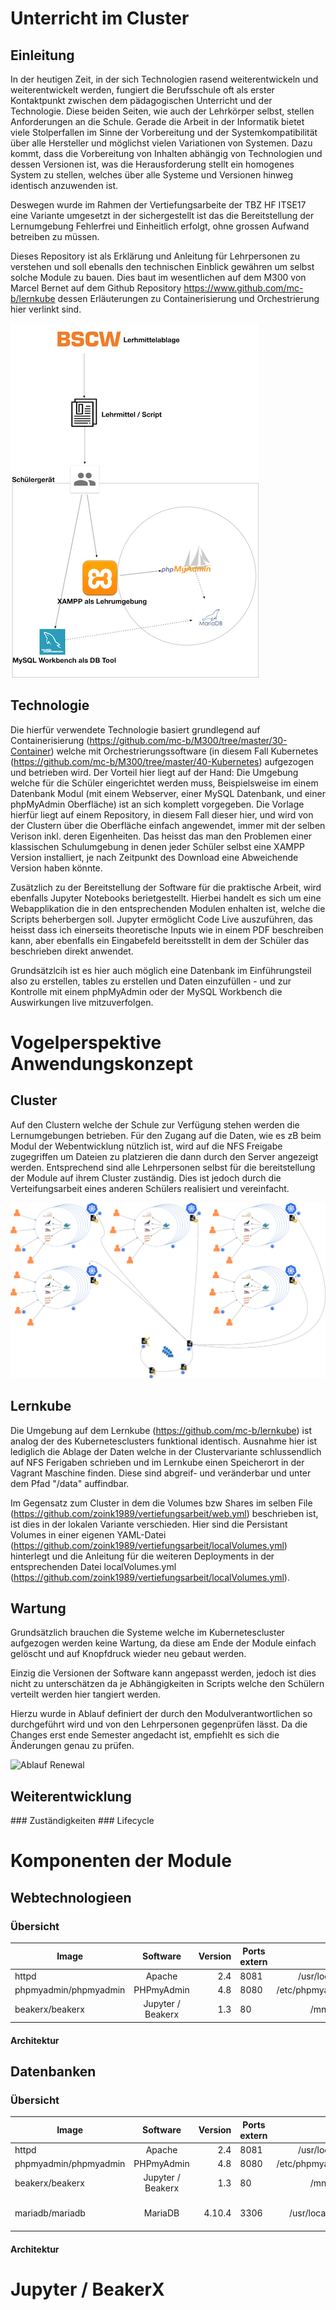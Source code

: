 # Unterricht im Cluster

## Einleitung

In der heutigen Zeit, in der sich Technologien rasend weiterentwickeln und weiterentwickelt werden, fungiert die Berufsschule oft als erster Kontaktpunkt zwischen dem pädagogischen Unterricht und der Technologie. Diese beiden Seiten, wie auch der Lehrkörper selbst, stellen Anforderungen an die
Schule. Gerade die Arbeit in der Informatik bietet viele Stolperfallen im Sinne der Vorbereitung und der Systemkompatibilität über alle Hersteller und möglichst vielen Variationen von Systemen. Dazu
kommt, dass die Vorbereitung von Inhalten abhängig von Technologien und dessen Versionen ist, was die Herausforderung stellt ein homogenes System zu stellen, welches über alle Systeme und Versionen hinweg identisch anzuwenden ist.

Deswegen wurde im Rahmen der Vertiefungsarbeite der TBZ HF ITSE17 eine Variante umgesetzt in der sichergestellt ist das die Bereitstellung der Lernumgebung Fehlerfrei und Einheitlich erfolgt, ohne grossen Aufwand betreiben zu müssen. 

Dieses Repository ist als Erklärung und Anleitung für Lehrpersonen zu verstehen und soll ebenalls den technischen Einblick gewähren um selbst solche Module zu bauen. Dies baut im wesentlichen auf dem M300 von Marcel Bernet auf dem Github Repository https://www.github.com/mc-b/lernkube dessen Erläuterungen zu Containerisierung und Orchestrierung hier verlinkt sind.  

![StatusQuo](bilder/StatusQuo.png)



## Technologie

Die hierfür verwendete Technologie basiert grundlegend auf Containerisierung (https://github.com/mc-b/M300/tree/master/30-Container)  welche mit Orchestrierungssoftware (in diesem Fall Kubernetes (https://github.com/mc-b/M300/tree/master/40-Kubernetes) aufgezogen und betrieben wird. 
Der Vorteil hier liegt auf der Hand: Die Umgebung welche für die Schüler eingerichtet werden muss, Beispielsweise im einem Datenbank Modul (mit einem Webserver, einer MySQL Datenbank, und einer phpMyAdmin Oberfläche) ist an sich komplett vorgegeben. Die Vorlage hierfür liegt auf einem Repository, in diesem Fall dieser hier, und wird von der Clustern über die Oberfläche einfach angewendet, immer mit der selben Verison inkl. deren Eigenheiten. Das heisst das man den Problemen einer klassischen Schulumgebung in denen jeder Schüler selbst eine XAMPP Version installiert, je nach Zeitpunkt des Download eine Abweichende Version haben könnte.

Zusätzlich zu der Bereitstellung der Software für die praktische Arbeit, wird ebenfalls Jupyter Notebooks berietgestellt. Hierbei handelt es sich um eine Webapplikation die in den entsprechenden Modulen enhalten ist, welche die Scripts beherbergen soll. Jupyter ermöglicht Code Live auszuführen, das heisst dass ich einerseits theoretische Inputs wie in einem PDF beschreiben kann, aber ebenfalls ein Eingabefeld bereitsstellt in dem der Schüler das beschrieben direkt anwendet. 

Grundsätzlcih ist es hier auch möglich eine Datenbank im Einführungsteil also zu erstellen, tables zu erstellen und Daten einzufüllen - und zur Kontrolle mit einem phpMyAdmin oder der MySQL Workbench die Auswirkungen live mitzuverfolgen. 

# Vogelperspektive Anwendungskonzept
##  Cluster

Auf den Clustern welche der Schule zur Verfügung stehen werden die Lernumgebungen betrieben. Für den Zugang auf die Daten, wie es zB beim Modul der Webentwicklung nützlich ist, wird auf die NFS Freigabe zugegriffen um Dateien zu platzieren die dann durch den Server angezeigt werden. 
Entsprechend sind alle Lehrpersonen selbst für die bereitstellung der Module auf ihrem Cluster zuständig. Dies ist jedoch durch die Verteifungsarbeit eines anderen Schülers realisiert und vereinfacht. 

![](bilder/semiautomatisiertes_Konzept.png)

## Lernkube

Die Umgebung auf dem Lernkube (https://github.com/mc-b/lernkube) ist analog der des Kubernetesclusters funktional identisch. Ausnahme hier ist lediglich die Ablage der Daten welche in der Clustervariante schlussendlich auf NFS Ferigaben schrieben und im Lernkube einen Speicherort in der Vagrant Maschine finden. Diese sind abgreif- und veränderbar und unter dem Pfad "/data" auffindbar. 

Im Gegensatz zum Cluster in dem die Volumes bzw Shares im selben File (https://github.com/zoink1989/vertiefungsarbeit/web.yml) beschrieben ist, ist dies in der lokalen Variante verschieden. Hier sind die Persistant Volumes in einer eigenen YAML-Datei (https://github.com/zoink1989/vertiefungsarbeit/localVolumes.yml) hinterlegt und die Anleitung für die weiteren Deployments in der entsprechenden Datei localVolumes.yml (https://github.com/zoink1989/vertiefungsarbeit/localVolumes.yml).

## Wartung

Grundsätzlich brauchen die Systeme welche im Kubernetescluster aufgezogen werden keine Wartung, da diese am Ende der Module einfach gelöscht und auf Knopfdruck wieder neu gebaut werden. 

Einzig die Versionen der Software kann angepasst werden, jedoch ist dies nicht zu unterschätzen da je Abhängigkeiten in Scripts welche den Schülern verteilt werden hier tangiert werden.

Hierzu wurde in Ablauf definiert der durch den Modulverantwortlichen so durchgeführt wird und von den Lehrpersonen gegenprüfen lässt. Da die Changes erst ende Semester angedacht ist, empfiehlt es sich die Änderungen genau zu prüfen. 

![Ablauf Renewal](./bilder/Renewal_Phase-unerwuenscht.png1)

## Weiterentwicklung
### Zuständigkeiten
### Lifecycle

# Komponenten der Module

## Webtechnologieen
### Übersicht

| Image        | Software           | Version  | Ports extern  | Volumes       |        Zweck     |
| ------------ |:------------------:| -------------:|------------------- |:------------------:| ------:|
| httpd | Apache | 2.4 | 8081 | /usr/local/apache2/htdocs/ | Rootverzeichniss |
| phpmyadmin/phpmyadmin |  PHPmyAdmin | 4.8 | 8080 | /etc/phpmyadmin/config.user.inc.php | Configfile |
| beakerx/beakerx | Jupyter / Beakerx | 1.3 | 80 | /mnt/mesos/sandbox  | Notebooks und Einstellungen |

#### Architektur


## Datenbanken 
### Übersicht

| Image        | Software           | Version  | Ports extern  | Volumes       |        Zweck     |
| ------------ |:------------------:| -------------:|------------------- |:------------------:| ------:|
| httpd | Apache | 2.4 | 8081 | /usr/local/apache2/htdocs/ | Rootverzeichniss |
| phpmyadmin/phpmyadmin |  PHPmyAdmin | 4.8 | 8080 | /etc/phpmyadmin/config.user.inc.php | Configfile |
| beakerx/beakerx | Jupyter / Beakerx | 1.3 | 80 | /mnt/mesos/sandbox  | Notebooks und Einstellungen |
| mariadb/mariadb | MariaDB |4.10.4 | 3306 | /usr/local/mariadb/columnstore | Datenbanken (sowohl intern wie auch extern) |

#### Architektur

# Jupyter / BeakerX

